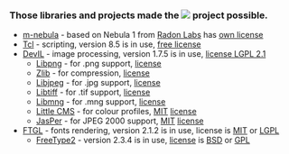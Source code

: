 ### Those libraries and projects made the [![](http://code.google.com/p/m-nebula/logo?logo_id=1241947550&nonsense=something_that_ends_with.png)](http://code.google.com/p/m-nebula)  project possible. ###

  * [m-nebula](http://code.google.com/p/m-nebula) - based on Nebula 1 from [Radon Labs](http://radonlabs.de) has [own license](http://code.google.com/p/m-nebula/source/browse/trunk/doc/source/license.txt)
  * [Tcl](http://tcl.tk/) - scripting, version 8.5 is in use, [free license](http://www.tcl.tk/software/tcltk/license.html)
  * [DevIL](http://openil.sourceforge.net/) - image processing, version 1.7.5 is in use, [license LGPL 2.1](http://openil.sourceforge.net/license.php)
    * [Libpng](http://www.libpng.org/pub/png/libpng.html) - for .png support, [license](http://www.libpng.org/pub/png/src/libpng-LICENSE.txt)
    * [Zlib](http://www.gzip.org/zlib) - for compression, [license](http://www.zlib.net/zlib_license.html)
    * [Libjpeg](http://www.ijg.org/) - for .jpg support, [license](http://www.ijg.org/files/README)
    * [Libtiff](http://www.libtiff.org/) - for .tif support, [license](http://www.libtiff.org/misc.html)
    * [Libmng](http://www.libmng.com/) - for .mng support, [license](http://www.libmng.com/license.html)
    * [Little CMS](http://www.littlecms.com/) - for colour profiles, [MIT](http://www.opensource.org/licenses/mit-license.php) [license](http://www.littlecms.com/faq.htm)
    * [JasPer](http://www.ece.uvic.ca/~mdadams/jasper/) - for JPEG 2000 support, [MIT](http://www.opensource.org/licenses/mit-license.php) [license](http://www.ece.uvic.ca/~mdadams/jasper/#faq)
  * [FTGL](http://ftgl.wiki.sourceforge.net/) - fonts rendering, version 2.1.2 is in use, license is [MIT](http://www.opensource.org/licenses/mit-license.php) or [LGPL](http://en.wikipedia.org/wiki/GNU_Lesser_General_Public_License)
    * [FreeType2](http://www.freetype.org/index2.html) - version 2.3.4 is in use, [license](http://www.freetype.org/license.html) is [BSD](http://www.freetype.org/FTL.TXT) or [GPL](http://www.freetype.org/GPL.TXT)